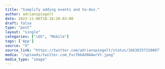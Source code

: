 ```yaml
---
title: "Simplify adding events and to-dos."
author: adrianspiegelt
date: 2023-11-06T18:18:20-03:00
draft: false
type: "post"
layout: "single"
categories: ["iOS", "Mobile"]
tags: ['App']
source: "X"
source_link: "https://twitter.com/adrianspiegelt/status/1663833721080774658/photo/1"
media: "/uploads/twitter.com_Fxcf6kAX0AAwrVt.jpeg"
media_type: "image"
---
```


